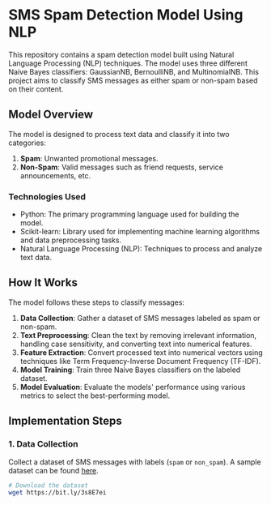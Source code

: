 # SMS Spam Detection Model Using NLP

This repository contains a spam detection model built using Natural Language Processing (NLP) techniques. The model uses three different Naive Bayes classifiers: GaussianNB, BernoulliNB, and MultinomialNB. This project aims to classify SMS messages as either spam or non-spam based on their content.

## Model Overview

The model is designed to process text data and classify it into two categories:
1. **Spam**: Unwanted promotional messages.
2. **Non-Spam**: Valid messages such as friend requests, service announcements, etc.

### Technologies Used
- Python: The primary programming language used for building the model.
- Scikit-learn: Library used for implementing machine learning algorithms and data preprocessing tasks.
- Natural Language Processing (NLP): Techniques to process and analyze text data.

## How It Works

The model follows these steps to classify messages:
1. **Data Collection**: Gather a dataset of SMS messages labeled as spam or non-spam.
2. **Text Preprocessing**: Clean the text by removing irrelevant information, handling case sensitivity, and converting text into numerical features.
3. **Feature Extraction**: Convert processed text into numerical vectors using techniques like Term Frequency-Inverse Document Frequency (TF-IDF).
4. **Model Training**: Train three Naive Bayes classifiers on the labeled dataset.
5. **Model Evaluation**: Evaluate the models' performance using various metrics to select the best-performing model.

## Implementation Steps

### 1. Data Collection
Collect a dataset of SMS messages with labels (`spam` or `non_spam`). A sample dataset can be found [here](https://bit.ly/3s8E7ei).

```bash
# Download the dataset
wget https://bit.ly/3s8E7ei
